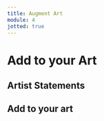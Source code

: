 ```yaml
---
title: Augment Art
module: 4
jotted: true
---
```


# Add to your Art

## Artist Statements

## Add to your art